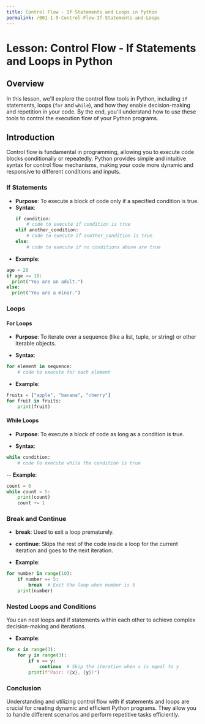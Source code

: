 ```yaml
---
title: Control Flow - If Statements and Loops in Python
permalink: /001-1-5-Control-Flow-If-Statements-and-Loops
---
```


# Lesson: Control Flow - If Statements and Loops in Python

## Overview
In this lesson, we'll explore the control flow tools in Python, including `if` statements, loops (`for` and `while`), and how they enable decision-making and repetition in your code. By the end, you'll understand how to use these tools to control the execution flow of your Python programs.

## Introduction

Control flow is fundamental in programming, allowing you to execute code blocks conditionally or repeatedly. Python provides simple and intuitive syntax for control flow mechanisms, making your code more dynamic and responsive to different conditions and inputs.

### If Statements

- **Purpose**: To execute a block of code only if a specified condition is true.
- **Syntax**:
  ```python
  if condition:
      # code to execute if condition is true
  elif another_condition:
      # code to execute if another_condition is true
  else:
      # code to execute if no conditions above are true

- **Example**:
```python
age = 20
if age >= 18:
  print("You are an adult.")
else:
  print("You are a minor.")
```

### Loops

#### For Loops

- **Purpose**: To iterate over a sequence (like a list, tuple, or string) or other iterable objects.

- **Syntax**:

```python
for element in sequence:
    # code to execute for each element
```

- **Example**:

```python
fruits = ["apple", "banana", "cherry"]
for fruit in fruits:
    print(fruit)
```

#### While Loops

- **Purpose**: To execute a block of code as long as a condition is true.

- **Syntax**:

```python
while condition:
    # code to execute while the condition is true
```

-- **Example**:
```python
count = 0
while count < 5:
    print(count)
    count += 1
```

### Break and Continue

- **break**: Used to exit a loop prematurely.

- **continue**: Skips the rest of the code inside a loop for the current iteration and goes to the next iteration.

- **Example**:
```python
for number in range(10):
    if number == 5:
        break  # Exit the loop when number is 5
    print(number)
```

### Nested Loops and Conditions

You can nest loops and if statements within each other to achieve complex decision-making and iterations.

- **Example**:
```python
for x in range(3):
    for y in range(3):
        if x == y:
            continue  # Skip the iteration when x is equal to y
        print(f"Pair: ({x}, {y})")
```

### Conclusion

Understanding and utilizing control flow with if statements and loops are crucial for creating dynamic and efficient Python programs. They allow you to handle different scenarios and perform repetitive tasks efficiently.